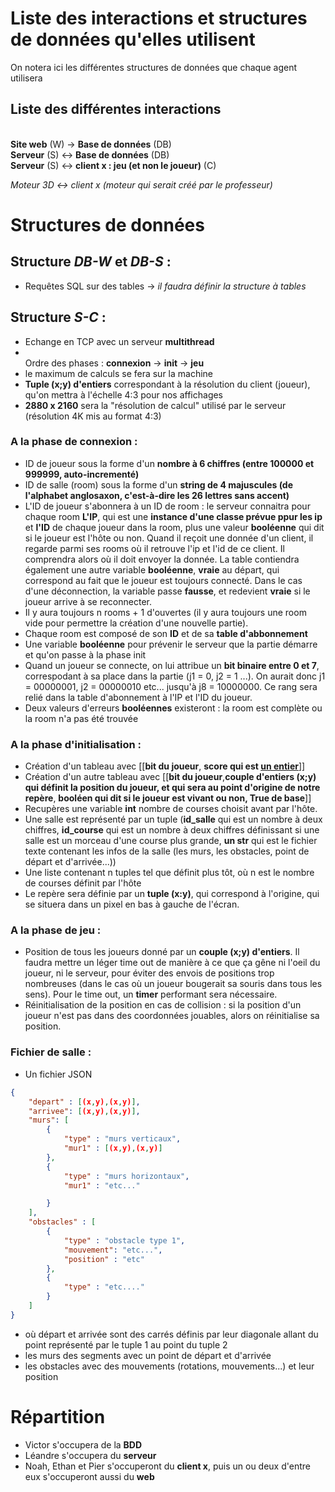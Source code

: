 # Liste des interactions et structures de données qu'elles utilisent
On notera ici les différentes structures de données que chaque agent utilisera
## Liste des différentes interactions
<br/>**Site web** (W) -> **Base de données** (DB) 
<br/> **Serveur** (S) <-> **Base de données** (DB)
<br/> **Serveur** (S) <-> **client x : jeu (et non le joueur)** (C)

*Moteur 3D <-> client x (moteur qui serait créé par le professeur)*
# Structures de données
## Structure *DB-W* et *DB-S* : 
- Requêtes SQL sur des tables
-> *il faudra définir la structure à tables*
## Structure *S-C* :
- Echange en TCP avec un serveur **multithread**
- <br/> Ordre des phases : **connexion** -> **init** -> **jeu** 
- le maximum de calculs se fera sur la machine
- **Tuple (x;y) d'entiers** correspondant à la résolution du client (joueur), qu'on mettra à l'échelle 4:3 pour nos affichages
- **2880 x 2160** sera la "résolution de calcul" utilisé par le serveur (résolution 4K mis au format 4:3)

### **A la phase de connexion :**
- ID de joueur sous la forme d'un **nombre à 6
 chiffres (entre 100000 et 999999, auto-incrementé)**
- ID de salle (room) sous la forme d'un **string de 4 majuscules (de l'alphabet anglosaxon, c'est-à-dire les 26 lettres sans accent)**
- L'ID de joueur s'abonnera à un ID de room : le serveur connaitra pour chaque room **L'IP**, qui est une **instance d'une classe prévue ppur les ip** et **l'ID** de chaque joueur dans la room, plus une valeur **booléenne** qui dit si le joueur est l'hôte ou non. Quand il reçoit une donnée d'un client, il regarde parmi ses rooms où il retrouve l'ip et l'id de ce client. Il comprendra alors où il doit envoyer la donnée. La table contiendra également une autre variable **booléenne**, **vraie** au départ, qui correspond au fait que le joueur est toujours connecté. Dans le cas d'une déconnection, la variable passe **fausse**, et redevient **vraie** si le joueur arrive à se reconnecter.
- Il y aura toujours n rooms + 1 d'ouvertes (il y aura toujours une room vide pour permettre la création d'une nouvelle partie).
- Chaque room est composé de son **ID** et de sa **table d'abbonnement**
- Une variable **booléenne** pour prévenir le serveur que la partie démarre et qu'on passe à la phase init
- Quand un joueur se connecte, on lui attribue un **bit binaire entre 0 et 7**, correspodant à sa place dans la partie (j1 = 0, j2 = 1 ...).
On aurait donc j1 = 00000001, j2 = 00000010 etc... jusqu'à j8 = 10000000. Ce rang sera relié dans la table d'abonnement à l'IP et l'ID du joueur.
- Deux valeurs d'erreurs **booléennes** existeront : la room est complète ou la room n'a pas été trouvée
###  **A la phase d'initialisation :**
- Création d'un tableau  avec [[**bit du joueur**, **score qui est <u> un entier</u>**]]
- Création d'un autre tableau avec [[**bit du joueur**,**couple d'entiers (x;y) qui définit la position du joueur, et qui sera au point d'origine de notre repère**, **booléen qui dit si le joueur est vivant ou non, True de base**]]
- Recupères une variable **int** nombre de courses choisit avant par l'hôte.
- Une salle est représenté par un tuple (**id_salle** qui est un nombre à deux chiffres, **id_course** qui est un nombre à deux chiffres définissant si une salle est un morceau d'une course plus grande, **un str** qui est le fichier texte contenant les infos de la salle (les murs, les obstacles, point de départ et d'arrivée...))
- Une liste contenant n tuples tel que définit plus tôt, où n est le nombre de courses définit par l'hôte
- Le repère sera définie par un **tuple (x:y)**, qui correspond à l'origine, qui se situera dans un pixel en bas à gauche de l'écran.


### **A la phase de jeu :**
- Position de tous les joueurs donné par un **couple (x;y) d'entiers**. Il faudra mettre un léger time out de manière à ce que ça gêne ni l'oeil du joueur, ni le serveur, pour éviter des envois de positions trop nombreuses (dans le cas où un joueur bougerait sa souris dans tous les sens). Pour le time out, un **timer** performant sera nécessaire. 
- Réinitialisation de la position en cas de collision : si la position d'un joueur n'est pas dans des coordonnées jouables, alors on réinitialise sa position.

### **Fichier de salle :**
- Un fichier JSON
```JSON
{
    "depart" : [(x,y),(x,y)],
    "arrivee": [(x,y),(x,y)],
    "murs": [
        {
            "type" : "murs verticaux",
            "mur1" : [(x,y),(x,y)]
        },
        {
            "type" : "murs horizontaux",
            "mur1" : "etc..."

        }
    ],
    "obstacles" : [
        {
            "type" : "obstacle type 1",
            "mouvement": "etc...",
            "position" : "etc"
        },
        {
            "type" : "etc...."
        }
    ]
}
```
- où départ et arrivée sont des carrés définis par leur diagonale allant du point représenté par le tuple 1 au point du tuple 2
- les murs des segments avec un point de départ et d'arrivée
- les obstacles avec des mouvements (rotations, mouvements...) et leur position

# Répartition
- Victor s'occupera de la **BDD**
- Léandre s'occupera du **serveur**
- Noah, Ethan et Pier s'occuperont du **client x**, puis un ou deux d'entre eux s'occuperont aussi du **web**
